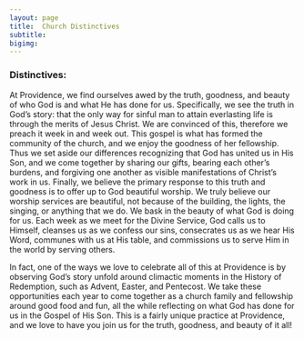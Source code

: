 ```yaml
---
layout: page
title:  Church Distinctives
subtitle:
bigimg:
---
```


### Distinctives:

At Providence, we find ourselves awed by the truth, goodness, and beauty of who God is and what He has done for us.  Specifically, we see the truth in God’s story: that the only way for sinful man to attain everlasting life is through the merits of Jesus Christ.  We are convinced of this, therefore we preach it week in and week out.  This gospel is what has formed the community of the church, and we enjoy the goodness of her fellowship.  Thus we set aside our differences recognizing that God has united us in His Son, and we come together by sharing our gifts, bearing each other’s burdens, and forgiving one another as visible manifestations of Christ’s work in us.  Finally, we believe the primary response to this truth and goodness is to offer up to God beautiful worship.  We truly believe our worship services are beautiful, not because of the building, the lights, the singing, or anything that we do.  We bask in the beauty of what God is doing for us.  Each week as we meet for the Divine Service, God calls us to Himself, cleanses us as we confess our sins, consecrates us as we hear His Word, communes with us at His table, and commissions us to serve Him in the world by serving others.

In fact, one of the ways we love to celebrate all of this at Providence is by observing God’s story unfold around climactic moments in the History of Redemption, such as Advent, Easter, and Pentecost.  We take these opportunities each year to come together as a church family and fellowship around good food and fun, all the while reflecting on what God has done for us in the Gospel of His Son.  This is a fairly unique practice at Providence, and we love to have you join us for the truth, goodness, and beauty of it all!

